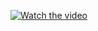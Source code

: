 [![Watch the video](https://img.youtube.com/vi/hVNjV6UXgbI/maxresdefault.jpg)](https://youtu.be/hVNjV6UXgbI)
